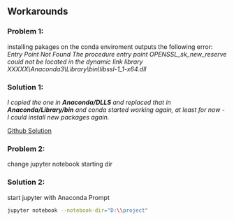 ## Workarounds

### Problem 1:

installing pakages on the conda enviroment outputs the following error:
_Entry Point Not Found
The procedure entry point OPENSSL_sk_new_reserve could not be located in the dynamic link library XXXXX\Anaconda3\Library\bin\libssl-1_1-x64.dll_

### Solution 1:

_I copied the one in __Anaconda/DLLS__ and replaced that in __Anaconda/Library/bin__ and conda started working again, at least for now - I could install new packages again._

[Github Solution](https://github.com/conda/conda/issues/9003)

### Problem 2:

change jupyter notebook starting dir

### Solution 2:

start jupyter with Anaconda Prompt
```sh
jupyter notebook --notebook-dir="D:\\project"
```
